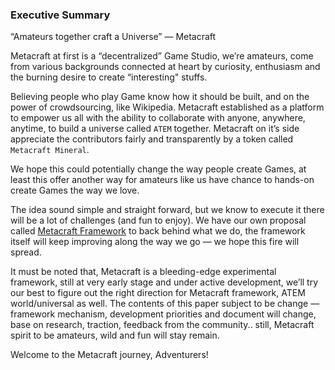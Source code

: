 ### Executive Summary 

“Amateurs together craft a Universe” — Metacraft

Metacraft at first is a “decentralized” Game Studio, we’re amateurs, come from various backgrounds connected at heart by curiosity, enthusiasm and the burning desire to create “interesting" stuffs.

Believing people who play Game know how it should be built, and on the power of crowdsourcing, like Wikipedia. Metacraft established as a platform to empower us all with the ability to collaborate with anyone, anywhere, anytime, to build a universe called `ATEM` together. Metacraft on it’s side appreciate the contributors fairly and transparently by a token called `Metacraft Mineral`.

We hope this could potentially change the way people create Games, at least this offer another way for amateurs like us have chance to hands-on create Games the way we love.

The idea sound simple and straight forward, but we know to execute it there will be a lot of challenges (and fun to enjoy). We have our own proposal called [Metacraft Framework](https://github.com/cocrafts/whitepaper/blob/master/metacraft/framework.md) to back behind what we do, the framework itself will keep improving along the way we go — we hope this fire will spread.

It must be noted that, Metacraft is a bleeding-edge experimental framework, still at very early stage and under active development, we’ll try our best to figure out the right direction for Metacraft framework, ATEM world/universal as well. The contents of this paper subject to be change — framework mechanism, development priorities and document will change, base on research, traction, feedback from the community.. still, Metacraft spirit to be amateurs, wild and fun will stay remain.

Welcome to the Metacraft journey, Adventurers!
